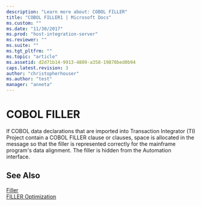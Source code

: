 ```yaml
---
description: "Learn more about: COBOL FILLER"
title: "COBOL FILLER1 | Microsoft Docs"
ms.custom: ""
ms.date: "11/30/2017"
ms.prod: "host-integration-server"
ms.reviewer: ""
ms.suite: ""
ms.tgt_pltfrm: ""
ms.topic: "article"
ms.assetid: d2d71b14-9913-4889-a358-19870bed0b94
caps.latest.revision: 3
author: "christopherhouser"
ms.author: "test"
manager: "anneta"
---
```

# COBOL FILLER
If COBOL data declarations that are imported into Transaction Integrator (TI) Project contain a COBOL FILLER clause or clauses, space is allocated in the message so that the filler is represented correctly for the mainframe program's data alignment. The filler is hidden from the Automation interface.  
  
## See Also  
 [Filler](../core/filler1.md)   
 [FILLER Optimization](../core/filler-optimization1.md)
